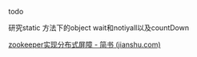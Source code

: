todo

研究static 方法下的object wait和notiyall以及countDown





[zookeeper实现分布式屏障 - 简书 (jianshu.com)](https://www.jianshu.com/p/a41732d96252)